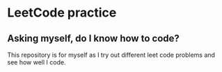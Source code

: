# LeetCode practice
## Asking myself, do I know how to code?

This repository is for myself as I try out different leet code problems and see how well I code.